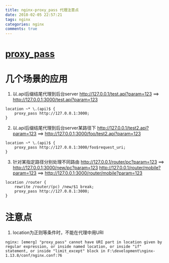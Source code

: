 ```yaml
---
title: nginx-proxy_pass 代理注意点
date: 2018-02-05 22:57:21
tags: nginx
categories: nginx
comments: true
---
```


# [proxy_pass](http://nginx.org/en/docs/http/ngx_http_proxy_module.html)

# 几个场景的应用
1. 以.api后缀结尾代理到后台server
http://127.0.0.1/test.api?param=123 ==> http://127.0.0.1:3000/test.api?param=123
````
location ~* \.(api)$ {
    proxy_pass http://127.0.0.1:3000;
}
````

2. 以.api后缀结尾代理到后台server某路径下
http://127.0.0.1/test2.api?param=123 ==> http://127.0.0.1:3000/foo/test2.api?param=123
````
location ~* \.(api)$ {
    proxy_pass http://127.0.0.1:3000/foo$request_uri;
}
````

3. 针对某指定路径分别处理不同路由
http://127.0.0.1/router/pc?param=123 ==> http://127.0.0.1:3000/new/pc?param=123
http://127.0.0.1/router/mobile?param=123 ==> http://127.0.0.1:3000/router/mobile?param=123
````
location /router {
    rewrite /router/(pc) /new/$1 break;
    proxy_pass http://127.0.0.1:3000;
}
````

# 注意点
1. location为正则等条件时，不能在代理中用URI
````
nginx: [emerg] "proxy_pass" cannot have URI part in location given by regular expression, or inside named location, or inside "if" statement, or inside "limit_except" block in F:\development\nginx-1.13.8/conf/nginx.conf:76
````
